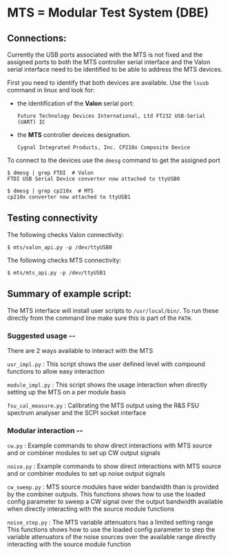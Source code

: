 # MTS = Modular Test System (DBE)

## Connections:

Currently the USB ports associated with the MTS is not fixed and the assigned
ports to both the MTS controller serial interface and the Valon serial interface
need to be identified to be able to address the MTS devices.

First you need to identify that both devices are available. Use the `lsusb`
command in linux and look for:

  - the identification of the __Valon__ serial port:

        Future Technology Devices International, Ltd FT232 USB-Serial (UART) IC

  - the __MTS__ controller devices designation.

        Cygnal Integrated Products, Inc. CP210x Composite Device

To connect to the devices use the `dmesg` command to get the assigned port

    $ dmesg | grep FTDI  # Valon
    FTDI USB Serial Device converter now attached to ttyUSB0

    $ dmesg | grep cp210x  # MTS
    cp210x converter now attached to ttyUSB1

## Testing connectivity

The following checks Valon connectivity:

    $ mts/valon_api.py -p /dev/ttyUSB0

The following checks MTS connectivity:

    $ mts/mts_api.py -p /dev/ttyUSB1

## Summary of example script:

The MTS interface will install user scripts to `/usr/local/bin/`.  To run these
directly from the command line make sure this is part of the `PATH`.

### Suggested usage --

There are 2 ways available to interact with the MTS

`usr_impl.py`
:   This script shows the user defined level with compound functions to allow
    easy interaction

`module_impl.py`
:   This script shows the usage interaction when directly setting up the MTS on
    a per module basis

`fsu_cal_measure.py`
:   Calibrating the MTS output using the R&S FSU spectrum analyser and the SCPI
    socket interface

### Modular interaction --

`cw.py`
:   Example commands to show direct interactions with MTS source and or combiner
    modules to set up CW output signals

`noise.py`
:   Example commands to show direct interactions with MTS source and or combiner
    modules to set up noise output signals

`cw_sweep.py`
:   MTS source modules have wider bandwidth than is provided by the combiner
    outputs.
    This functions shows how to use the loaded config parameter to sweep a CW
    signal over the output bandwidth available when directly interacting with
    the source module functions

`noise_step.py`
:   The MTS variable attenuators has a limited setting range
    This functions shows how to use the loaded config parameter to step the
    variable attenuators of the noise sources over the available range directly
    interacting with the source module function
